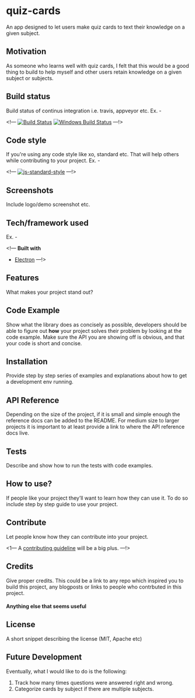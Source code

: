 # quiz-cards
An app designed to let users make quiz cards to text their knowledge on a given subject.

## Motivation
As someone who learns well with quiz cards, I felt that this would be a good thing to build to help myself and other users retain knowledge on a given subject or subjects.

## Build status
Build status of continus integration i.e. travis, appveyor etc. Ex. - 

<!— [![Build Status](https://travis-ci.org/akashnimare/foco.svg?branch=master)](https://travis-ci.org/akashnimare/foco)
[![Windows Build Status](https://ci.appveyor.com/api/projects/status/github/akashnimare/foco?branch=master&svg=true)](https://ci.appveyor.com/project/akashnimare/foco/branch/master) —!>

## Code style
If you're using any code style like xo, standard etc. That will help others while contributing to your project. Ex. -

<!— [![js-standard-style](https://img.shields.io/badge/code%20style-standard-brightgreen.svg?style=flat)](https://github.com/feross/standard) —!>
 
## Screenshots
Include logo/demo screenshot etc.

## Tech/framework used
Ex. -

<!— <b>Built with</b>
- [Electron](https://electron.atom.io) —!>

## Features
What makes your project stand out?

## Code Example
Show what the library does as concisely as possible, developers should be able to figure out **how** your project solves their problem by looking at the code example. Make sure the API you are showing off is obvious, and that your code is short and concise.

## Installation
Provide step by step series of examples and explanations about how to get a development env running.

## API Reference

Depending on the size of the project, if it is small and simple enough the reference docs can be added to the README. For medium size to larger projects it is important to at least provide a link to where the API reference docs live.

## Tests
Describe and show how to run the tests with code examples.

## How to use?
If people like your project they’ll want to learn how they can use it. To do so include step by step guide to use your project.

## Contribute

Let people know how they can contribute into your project. 

<1— A [contributing guideline](https://github.com/zulip/zulip-electron/blob/master/CONTRIBUTING.md) will be a big plus. —!>

## Credits
Give proper credits. This could be a link to any repo which inspired you to build this project, any blogposts or links to people who contrbuted in this project. 

#### Anything else that seems useful

## License
A short snippet describing the license (MIT, Apache etc)

## Future Development
Eventually, what I would like to do is the following:
1. Track how many times questions were answered right and wrong.
2. Categorize cards by subject if there are multiple subjects.

